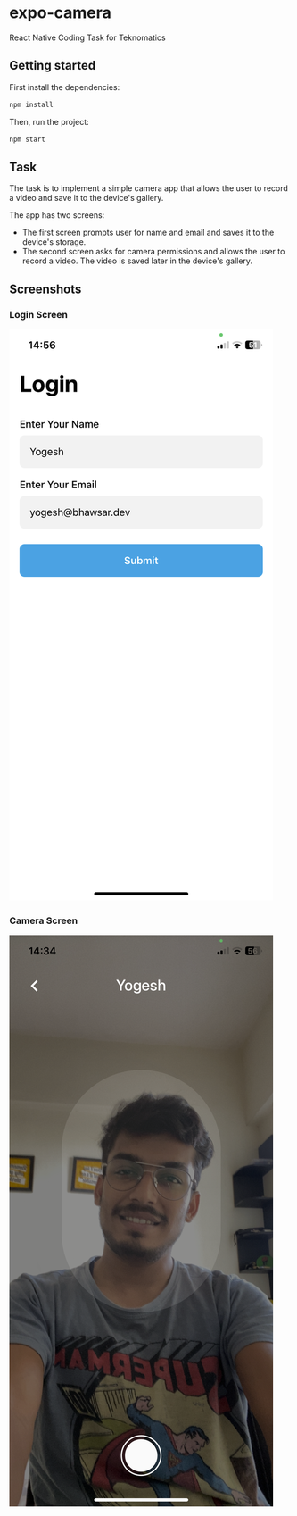 # expo-camera

React Native Coding Task for Teknomatics

## Getting started

First install the dependencies:

```sh
npm install
```

Then, run the project:

```sh
npm start
```

## Task

The task is to implement a simple camera app that allows the user to record a video and save it to the device's gallery.

The app has two screens:

- The first screen prompts user for name and email and saves it to the device's storage.
- The second screen asks for camera permissions and allows the user to record a video. The video is saved later in the device's gallery.

## Screenshots

### Login Screen

<img src="./assets/one.png">

### Camera Screen

<img src="./assets/two.png">
